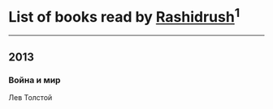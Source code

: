 # List of books read by [Rashidrush](https://plus.google.com/u/0/114946019255563824371/)<sup>1</sup>
---

## 2013

### Война и мир
Лев Толстой



